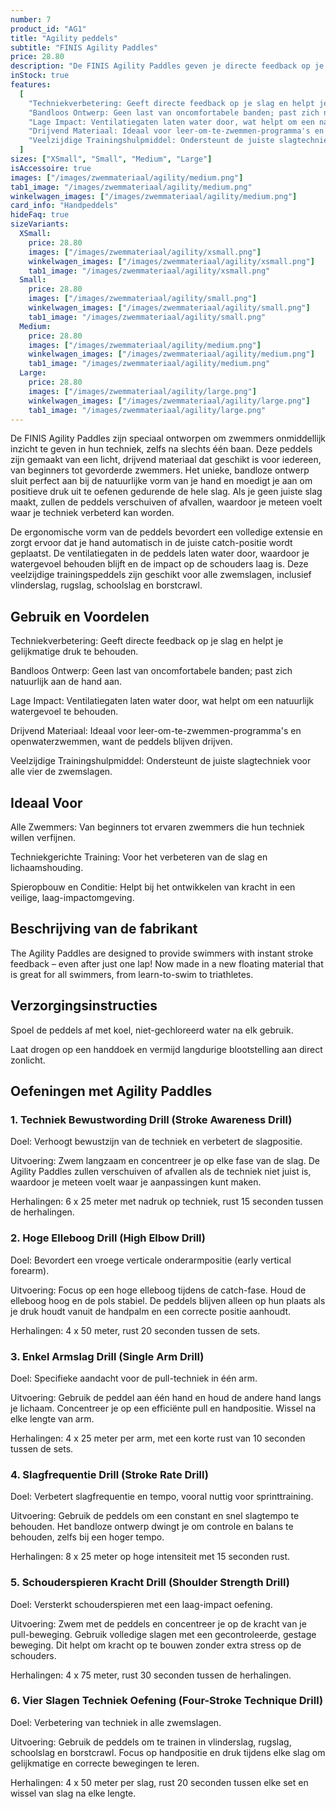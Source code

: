 ```yaml
---
number: 7
product_id: "AG1"
title: "Agility peddels"
subtitle: "FINIS Agility Paddles"
price: 28.80
description: "De FINIS Agility Paddles geven je directe feedback op je slagtechniek en helpen je kracht en watergevoel te verbeteren. Het bandloze ontwerp past zich aan de natuurlijke vorm van je hand aan en stimuleert een juiste slagtechniek. Ideaal voor alle zwemniveaus, van beginners tot triatleten."
inStock: true
features:
  [
    "Techniekverbetering: Geeft directe feedback op je slag en helpt je gelijkmatige druk te behouden.",
    "Bandloos Ontwerp: Geen last van oncomfortabele banden; past zich natuurlijk aan de hand aan.",
    "Lage Impact: Ventilatiegaten laten water door, wat helpt om een natuurlijk watergevoel te behouden.",
    "Drijvend Materiaal: Ideaal voor leer-om-te-zwemmen-programma's en openwaterzwemmen, want de peddels blijven drijven.",
    "Veelzijdige Trainingshulpmiddel: Ondersteunt de juiste slagtechniek voor alle vier de zwemslagen.",
  ]
sizes: ["XSmall", "Small", "Medium", "Large"]
isAccessoire: true
images: ["/images/zwemmateriaal/agility/medium.png"]
tab1_image: "/images/zwemmateriaal/agility/medium.png"
winkelwagen_images: ["/images/zwemmateriaal/agility/medium.png"]
card_info: "Handpeddels"
hideFaq: true
sizeVariants:
  XSmall:
    price: 28.80
    images: ["/images/zwemmateriaal/agility/xsmall.png"]
    winkelwagen_images: ["/images/zwemmateriaal/agility/xsmall.png"]
    tab1_image: "/images/zwemmateriaal/agility/xsmall.png"
  Small:
    price: 28.80
    images: ["/images/zwemmateriaal/agility/small.png"]
    winkelwagen_images: ["/images/zwemmateriaal/agility/small.png"]
    tab1_image: "/images/zwemmateriaal/agility/small.png"
  Medium:
    price: 28.80
    images: ["/images/zwemmateriaal/agility/medium.png"]
    winkelwagen_images: ["/images/zwemmateriaal/agility/medium.png"]
    tab1_image: "/images/zwemmateriaal/agility/medium.png"
  Large:
    price: 28.80
    images: ["/images/zwemmateriaal/agility/large.png"]
    winkelwagen_images: ["/images/zwemmateriaal/agility/large.png"]
    tab1_image: "/images/zwemmateriaal/agility/large.png"
---
```


De FINIS Agility Paddles zijn speciaal ontworpen om zwemmers onmiddellijk inzicht te geven in hun techniek, zelfs na slechts één baan. Deze peddels zijn gemaakt van een licht, drijvend materiaal dat geschikt is voor iedereen, van beginners tot gevorderde zwemmers. Het unieke, bandloze ontwerp sluit perfect aan bij de natuurlijke vorm van je hand en moedigt je aan om positieve druk uit te oefenen gedurende de hele slag. Als je geen juiste slag maakt, zullen de peddels verschuiven of afvallen, waardoor je meteen voelt waar je techniek verbeterd kan worden.

De ergonomische vorm van de peddels bevordert een volledige extensie en zorgt ervoor dat je hand automatisch in de juiste catch-positie wordt geplaatst. De ventilatiegaten in de peddels laten water door, waardoor je watergevoel behouden blijft en de impact op de schouders laag is. Deze veelzijdige trainingspeddels zijn geschikt voor alle zwemslagen, inclusief vlinderslag, rugslag, schoolslag en borstcrawl.

## Gebruik en Voordelen

Techniekverbetering: Geeft directe feedback op je slag en helpt je gelijkmatige druk te behouden.

Bandloos Ontwerp: Geen last van oncomfortabele banden; past zich natuurlijk aan de hand aan.

Lage Impact: Ventilatiegaten laten water door, wat helpt om een natuurlijk watergevoel te behouden.

Drijvend Materiaal: Ideaal voor leer-om-te-zwemmen-programma's en openwaterzwemmen, want de peddels blijven drijven.

Veelzijdige Trainingshulpmiddel: Ondersteunt de juiste slagtechniek voor alle vier de zwemslagen.

## Ideaal Voor

Alle Zwemmers: Van beginners tot ervaren zwemmers die hun techniek willen verfijnen.

Techniekgerichte Training: Voor het verbeteren van de slag en lichaamshouding.

Spieropbouw en Conditie: Helpt bij het ontwikkelen van kracht in een veilige, laag-impactomgeving.

## Beschrijving van de fabrikant

The Agility Paddles are designed to provide swimmers with instant stroke feedback – even after just one lap! Now made in a new floating material that is great for all swimmers, from learn-to-swim to triathletes.

## Verzorgingsinstructies

Spoel de peddels af met koel, niet-gechloreerd water na elk gebruik.

Laat drogen op een handdoek en vermijd langdurige blootstelling aan direct zonlicht.

## Oefeningen met Agility Paddles

### 1. Techniek Bewustwording Drill (Stroke Awareness Drill)

Doel: Verhoogt bewustzijn van de techniek en verbetert de slagpositie.

Uitvoering: Zwem langzaam en concentreer je op elke fase van de slag. De Agility Paddles zullen verschuiven of afvallen als de techniek niet juist is, waardoor je meteen voelt waar je aanpassingen kunt maken.

Herhalingen: 6 x 25 meter met nadruk op techniek, rust 15 seconden tussen de herhalingen.

### 2. Hoge Elleboog Drill (High Elbow Drill)

Doel: Bevordert een vroege verticale onderarmpositie (early vertical forearm).

Uitvoering: Focus op een hoge elleboog tijdens de catch-fase. Houd de elleboog hoog en de pols stabiel. De peddels blijven alleen op hun plaats als je druk houdt vanuit de handpalm en een correcte positie aanhoudt.

Herhalingen: 4 x 50 meter, rust 20 seconden tussen de sets.

### 3. Enkel Armslag Drill (Single Arm Drill)

Doel: Specifieke aandacht voor de pull-techniek in één arm.

Uitvoering: Gebruik de peddel aan één hand en houd de andere hand langs je lichaam. Concentreer je op een efficiënte pull en handpositie. Wissel na elke lengte van arm.

Herhalingen: 4 x 25 meter per arm, met een korte rust van 10 seconden tussen de sets.

### 4. Slagfrequentie Drill (Stroke Rate Drill)

Doel: Verbetert slagfrequentie en tempo, vooral nuttig voor sprinttraining.

Uitvoering: Gebruik de peddels om een constant en snel slagtempo te behouden. Het bandloze ontwerp dwingt je om controle en balans te behouden, zelfs bij een hoger tempo.

Herhalingen: 8 x 25 meter op hoge intensiteit met 15 seconden rust.

### 5. Schouderspieren Kracht Drill (Shoulder Strength Drill)

Doel: Versterkt schouderspieren met een laag-impact oefening.

Uitvoering: Zwem met de peddels en concentreer je op de kracht van je pull-beweging. Gebruik volledige slagen met een gecontroleerde, gestage beweging. Dit helpt om kracht op te bouwen zonder extra stress op de schouders.

Herhalingen: 4 x 75 meter, rust 30 seconden tussen de herhalingen.

### 6. Vier Slagen Techniek Oefening (Four-Stroke Technique Drill)

Doel: Verbetering van techniek in alle zwemslagen.

Uitvoering: Gebruik de peddels om te trainen in vlinderslag, rugslag, schoolslag en borstcrawl. Focus op handpositie en druk tijdens elke slag om gelijkmatige en correcte bewegingen te leren.

Herhalingen: 4 x 50 meter per slag, rust 20 seconden tussen elke set en wissel van slag na elke lengte.
